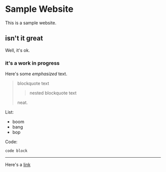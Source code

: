 # Sample Website

This is a sample website.

## isn't it great

Well, it's ok.

### it's a work in progress

Here's some *emphasized* text.

> blockquote text
>
>> nested blockquote text
>
>neat.

List:
- boom
- bang
- bop

Code:

    code block

***

Here's a [link](index.html)

